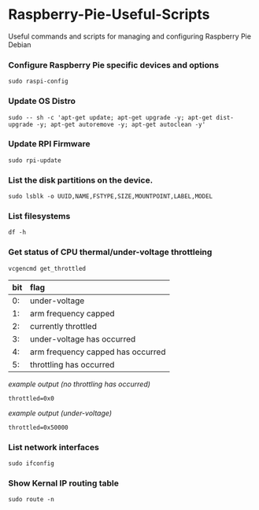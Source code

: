 # Raspberry-Pie-Useful-Scripts
Useful commands and scripts for managing and configuring Raspberry Pie Debian

### Configure Raspberry Pie specific devices and options
```
sudo raspi-config
```

### Update OS Distro
```
sudo -- sh -c 'apt-get update; apt-get upgrade -y; apt-get dist-upgrade -y; apt-get autoremove -y; apt-get autoclean -y'
```

### Update RPI Firmware
```
sudo rpi-update
```

### List the disk partitions on the device. 
```
sudo lsblk -o UUID,NAME,FSTYPE,SIZE,MOUNTPOINT,LABEL,MODEL
```

### List filesystems
```
df -h
```



### Get status of CPU thermal/under-voltage throttleing 
```
vcgencmd get_throttled
```
|bit|flag|
|---|:---|
|0: |under-voltage|
|1: |arm frequency capped|
|2: |currently throttled |
|3: |under-voltage has occurred|
|4: |arm frequency capped has occurred|
|5: |throttling has occurred|

_example output (no throttling has occurred)_
```
throttled=0x0
```
_example output (under-voltage)_
```
throttled=0x50000
```

### List network interfaces
```
sudo ifconfig
```

### Show Kernal IP routing table
```
sudo route -n
```
